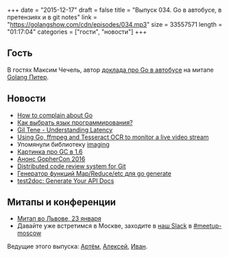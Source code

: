 +++
date = "2015-12-17"
draft = false
title = "Выпуск 034. Go в автобусе, в претензиях и в git notes"
link = "https://golangshow.com/cdn/episodes/034.mp3"
size = 33557571
length = "01:17:04"
categories = ["гости", "новости"]
+++

## Гость
В гостях Максим Чечель, автор [доклада про Go в автобусе](https://www.youtube.com/watch?v=xO77uboNBGc)
на митапе [Golang Питер](http://www.meetup.com/Golang-Peter/).

## Новости
- [How to complain about Go](https://medium.com/@divan/how-to-complain-about-go-349013e06d24)
- [Как выбрать язык программирования?](http://habrahabr.ru/company/mailru/blog/273341/)
- [Gil Tene - Understanding Latency](https://www.youtube.com/watch?v=9MKY4KypBzg)
- [Using Go, ffmpeg and Tesseract OCR to monitor a live video stream](http://engineering.skybettingandgaming.com/2015/09/14/monitoring-virtual-sports/)
- Упомянули библиотеку [imaging](https://github.com/disintegration/imaging)
- [Картинка про GC в 1.6](http://i.imgur.com/dcsm6kI.png)
- [Анонс GopherCon 2016](https://blog.gopheracademy.com/advent-2015/announcing-gophercon-2016/)
- [Distributed code review system for Git](https://github.com/google/git-appraise)
- [Генератор функций Map/Reduce/etc для go generate](https://github.com/kulshekhar/fungen)
- [test2doc: Generate Your API Docs](https://blog.gopheracademy.com/advent-2015/test2doc-generate-your-api-docs)

## Митапы и конференции
- [Митап во Львове, 23 января](http://www.meetup.com/Lviv-Golang-Group/events/227453083/)
- Давайте уже встретимся в Москве, заходите в [наш Slack](http://4gophers.ru/slack)
  в [#meetup-moscow](https://golang-ru.slack.com/messages/meetup-moscow/)

Ведущие этого выпуска: [Артём](https://twitter.com/miolini), [Алексей](https://twitter.com/paaleksey),
[Иван](https://twitter.com/idanyliuk).
